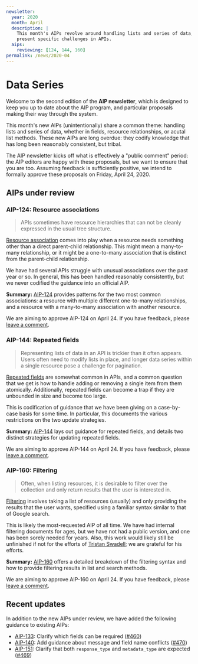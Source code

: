 ```yaml
---
newsletter:
  year: 2020
  month: April
  description: |
    This month's AIPs revolve around handling lists and series of data, which
    present specific challenges in APIs.
  aips:
    reviewing: [124, 144, 160]
permalink: /news/2020-04
---
```


# Data Series

Welcome to the second edition of the **AIP newsletter**, which is designed to
keep you up to date about the AIP program, and particular proposals making
their way through the system.

This month's new AIPs (unintentionally) share a common theme: handling lists
and series of data, whether in fields, resource relationships, or acutal list
methods. These new AIPs are long overdue: they codify knowledge that has long
been reasonably consistent, but tribal.

The AIP newsletter kicks off what is effectively a "public comment" period: the
AIP editors are happy with these proposals, but we want to ensure that you are
too. Assuming feedback is sufficiently positive, we intend to formally approve
these proposals on Friday, April 24, 2020.

## AIPs under review

### AIP-124: Resource associations

> APIs sometimes have resource hierarchies that can not be cleanly expressed in
> the usual tree structure.

[Resource association][aip-124] comes into play when a resource needs something
other than a direct parent-child relationship. This might mean a many-to-many
relationship, or it might be a one-to-many association that is distinct from
the parent-child relationship.

We have had several APIs struggle with unusual associations over the past year
or so. In general, this has been handled reasonably consistently, but we never
codified the guidance into an official AIP.

**Summary:** [AIP-124][] provides patterns for the two most common
associations: a resource with multiple different one-to-many relationships, and
a resource with a many-to-many association with another resource.

We are aiming to approve AIP-124 on April 24. If you have feedback, please
[leave a comment](https://github.com/googleapis/aip/pull/XYZ).

[aip-124]: ../aip/0124.md

### AIP-144: Repeated fields

> Representing lists of data in an API is trickier than it often appears. Users
> often need to modify lists in place, and longer data series within a single
> resource pose a challenge for pagination.

[Repeated fields][aip-144] are somewhat common in APIs, and a common question
that we get is how to handle adding or removing a single item from them
atomically. Additionally, repeated fields can become a trap if they are
unbounded in size and become too large.

This is codification of guidance that we have been giving on a case-by-case
basis for some time. In particular, this documents the various restrictions on
the two update strategies.

**Summary:** [AIP-144][] lays out guidance for repeated fields, and details two
distinct strategies for updating repeated fields.

We are aiming to approve AIP-144 on April 24. If you have feedback, please
[leave a comment](https://github.com/googleapis/aip/pull/XYZ).

[aip-144]: ../aip/0144.md

### AIP-160: Filtering

> Often, when listing resources, it is desirable to filter over the collection
> and only return results that the user is interested in.

[Filtering][aip-160] involves taking a list of resources (usually) and only
providing the results that the user wants, specified using a familiar syntax
similar to that of Google search.

This is likely the most-requested AIP of all time. We have had internal
filtering documents for ages, but we have not had a public version, and one has
been sorely needed for years. Also, this work would likely still be unfinished
if not for the efforts of [Tristan Swadell][]; we are grateful for his efforts.

**Summary:** [AIP-160][] offers a detailed breakdown of the filtering syntax
and how to provide filtering results in list and search methods.

We are aiming to approve AIP-160 on April 24. If you have feedback, please
[leave a comment](https://github.com/googleapis/aip/pull/437).

[aip-160]: ../aip/0160.md
[tristan swadell]: https://github.com/tristonianjones

## Recent updates

In addition to the new AIPs under review, we have added the following guidance
to existing AIPs:

- [AIP-133](../aip/0133.md): Clarify which fields can be required
  ([#460](https://github.com/googleapis/aip/pull/460))
- [AIP-140](../aip/0140.md): Add guidance about message and field name
  conflicts ([#470](https://github.com/googleapis/aip/pull/470))
- [AIP-151](../aip/0151.md): Clarify that both `response_type` and
  `metadata_type` are expected
  ([#469](https://github.com/googleapis/aip/pull/469))
